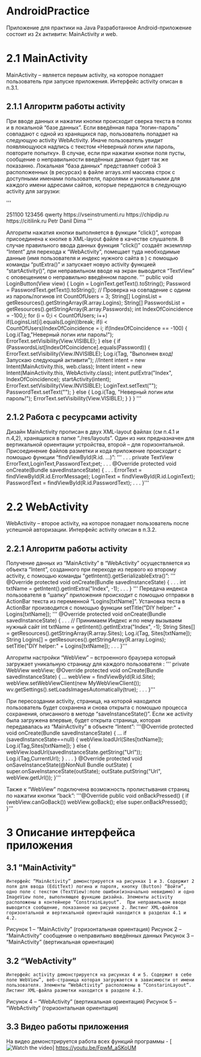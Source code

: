 # AndroidPractice
Приложение для практики на Java
Разработанное Android-приложение состоит из 2х активити: MainActivity и web.
# 2.1 MainActivity
MainActivity – является первым activity, на которое попадает пользователь при запуске приложения. Интерфейс activity описан в п.3.1.
## 2.1.1 Алгоритм работы activity
При вводе данных и нажатии кнопки происходит сверка текста в полях и в локальной “базе данных”. Если введённая пара “логин-пароль” совпадают с одной из хранящихся пар, пользователь попадает на следующую activity WebActivity. Иначе пользователь увидит появляющуюся надпись с текстом «Неверный логин или пароль, повторите попытку». В случае, если при нажатии кнопки поля пусты, сообщение о неправильности введённых данных будет так же показанно.
Локальная “база данных” представляет собой 3 расположенных (в ресурсах) в файле arrays.xml массива строк с доступными именами пользователя, паролями и уникальными для каждого имени адресами сайтов, которые передаются в следующую activity для загрузки:

'''
<?xml version="1.0" encoding="utf-8"?>
<resources>
    <string-array name = 'Passwords'>
        <item>251100</item>
        <item>123456</item>
        <item>qwerty</item>
    </string-array>
    <string-array name = 'Sites'>
        <item>https://vseinstrumenti.ru</item>
        <item>https://chipdip.ru</item>
        <item>https://citilink.ru</item>
    </string-array>
    <string-array name = "Logins">
        <item>Petr</item>
        <item>Danil</item>
        <item>Dima</item>
    </string-array>
</resources>'''

Алгоритм нажатия кнопки выполняется в функции “click()”, которая присоединена к кнопке в XML-layout файле в качестве слушателя. В случае правильного ввода данных функция “click()” создаёт экземпляр “Intent” для перехода к “WebActivity”, помещает туда необходимые данные (имя пользователя и индекс нужного сайта в ) с помощью команды “putExtra()” и запускает новую activity функцией “startActivity()”, при неправильном вводе на экран выводится “TextView” с оповещением о неправильно введённом пароле.
'''
      public void LoginButton(View view) {
        Login = LoginText.getText().toString();
        Password = PasswordText.getText().toString();
        // Проверка на совпадение с одинм из пароль/логинов
        int CountOfUsers = 3;
        String[] LoginsList = getResources().getStringArray(R.array.Logins);
        String[] PasswordsList = getResources().getStringArray(R.array.Passwords);
        int IndexOfСoincidence = -100,i;
        for (i = 0;i < CountOfUsers; i++)
            if(LoginsList[i].equals(Login))break;
        if(i < CountOfUsers)IndexOfСoincidence = i;
        if(IndexOfСoincidence == -100)
        {
            Log.i(Tag,"Неверный логин или пароль!");
            ErrorText.setVisibility(View.VISIBLE);
        }
        else
        {
            if (PasswordsList[IndexOfСoincidence].equals(Password))
            {
                ErrorText.setVisibility(View.INVISIBLE);
                Log.i(Tag, "Выполнен вход! Запускаю следующий активити");
                //Intent intent = new Intent(MainActivity.this, web.class);
                Intent intent = new Intent(MainActivity.this, WebActivity.class);
                intent.putExtra("Index", IndexOfСoincidence);
                startActivity(intent);
                ErrorText.setVisibility(View.INVISIBLE);
                LoginText.setText("");
                PasswordText.setText("");
            }
            else
            {
                Log.i(Tag, "Неверный логин или пароль!");
                ErrorText.setVisibility(View.VISIBLE);
            }
        }
    }
'''
## 2.1.2 Работа с ресурсами activity
Дизайн MainActivity прописан в двух XML-layout файлах (см п.4.1 и п.4,2), хранящихся в папке “./res/layouts”. Один из них предназначен для вертикальной ориентации устройства, второй – для горизонтальной. Присоединение файлов разметки и кода приложение происходит с помощью функции “findViewById(R.id. …)”:
'''	. . .
private TextView ErrorText,LoginText,PasswordText;pet;
	. . .
	@Override
	protected void onCreate(Bundle savedInstanceState) 
	{
	. . .
 ErrorText = findViewById(R.id.ErrorMessage);
 LoginText = findViewById(R.id.LoginText);
 PasswordText = findViewById(R.id.PasswordText);
	. . .
	}'''

# 2.2 WebActivity
WebActivity – второе activity, на которое попадает пользователь после успешной авторизации. Интерфейс activity описан в п.3.2.
## 2.2.1 Алгоритм работы activity
Получение данных из “MainActivity” в “WebActivity” осуществляется из объекта “Intent”, созданного при переходе из первого ко второму activity, с помощью команды “getIntent().getSerializableExtra()”:
''' @Override
protected void onCreate(Bundle savedInstanceState) 
{
	. . .
	int txtName = getIntent().getIntExtra("Index", -1);
	. . .
	} '''
Передача индекса пользователя в “шапку” приложения происходит с помощью отправки в ActionBar текста из переменной “Logins[txtName]”. Установка теста в ActionBar производится с помощью функции setTitle("DIY helper:" + Logins[txtName]);
''' @Override
protected void onCreate(Bundle savedInstanceState) 
{
	. . .
	// Принимаем Индекс и по нему вызываем нужный сайт
        	int txtName = getIntent().getIntExtra("Index", -1);
        	String Sites[] = getResources().getStringArray(R.array.Sites);
        	Log.i(Tag, Sites[txtName]);
        	String Logins[] = getResources().getStringArray(R.array.Logins);
        	setTitle("DIY helper:" + Logins[txtName]);
	. . .
	}'''

Алгоритм настройки “WebView” – встроенного браузера который загружает уникальную страницу для каждого пользователя :
'''
private WebView webView;
@Override
protected void onCreate(Bundle savedInstanceState) {
…
webView = findViewById(R.id.Site);
webView.setWebViewClient(new MyWebViewClient());
wv.getSettings().setLoadsImagesAutomatically(true);
. . .
}'''

При пересоздании activity, страница, на которой находился пользователь будет сохранена и снова открыта с помощью процесса сохранения, описанного в методе “saveInstanceState()”. Если же activity была загружена впервые, будет открыта страница, которая передавалась из “MainActivity” в объекте “Intent”:
'''@Override
protected void onCreate(Bundle savedInstanceState) {
…
if (savedInstanceState==null)
{ 
    webView.loadUrl(Sites[txtName]);
    Log.i(Tag,Sites[txtName]);
} else {
    webView.loadUrl(savedInstanceState.getString("Url"));
    Log.i(Tag,CurrentUrl);
}
	. . .
}
@Override
protected void onSaveInstanceState(@NonNull Bundle outState) 
{
    super.onSaveInstanceState(outState);
	 outState.putString("Url", webView.getUrl());
 }'''

Также к “WebView” подключена возможность пролистывания страниц по нажатии кнопки “back”:
'''@Override
public void onBackPressed() 
{
	if (webView.canGoBack()) webView.goBack();
   else super.onBackPressed();
}'''
# 3 Описание интерфейса приложения
## 3.1 "MainActivity"
	Интерфейс “MainActivity” демонстрируется на рисунках 1 и 3. Содержит 2 поля для ввода (EditText) логина и пароля, кнопку (Button) “Войти”, одно поле с текстом (TextView):поле ошибки(изначально невидимо) и одно ImageView поле, выполняющее функцию дизайна. Элементы activity расположены в контейнере “ConstrainLayout”.  При неправильном вводе выводится сообщение, показанное на рисунке 2. Листинг XML-файлов горизонтальной и вертикальной ориентаций находится в разделах 4.1 и 4.2.

Рисунок 1 – “MainActivity” (горизонтальная ориентация)
Рисунок 2 – “MainActivity” сообщение о неправильно введённых данных
Рисунок 3 – “MainActivity” (вертикальная ориентация)

## 3.2 “WebActivity”
	Интерфейс activity демонстрируется на рисунках 4 и 5. Содержит в себе поле WebView”, веб-страница которая загружается в зависимости от имени пользователя. Элементы “WebActivity” расположены в “ConstarinLayout”. Листинг XML-файла разметки находится в разделе 4.3.

Рисунок 4 – “WebActivity” (вертикальная ориентация)
Рисунок 5 – “WebActivity” (горизонтальная ориентация)

## 3.3 Видео работы приложения
На видео демонстрируется работа всех функций программы - 
[![Watch the video](https://youtu.be/FpwM_aSKoUM)]
https://youtu.be/FpwM_aSKoUM
